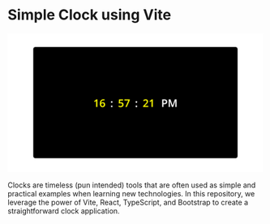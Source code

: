 # Simple Clock using Vite

![](/public/screenshot.png)

Clocks are timeless (pun intended) tools that are often used as simple and practical examples when learning new technologies. In this repository, we leverage the power of Vite, React, TypeScript, and Bootstrap to create a straightforward clock application.
